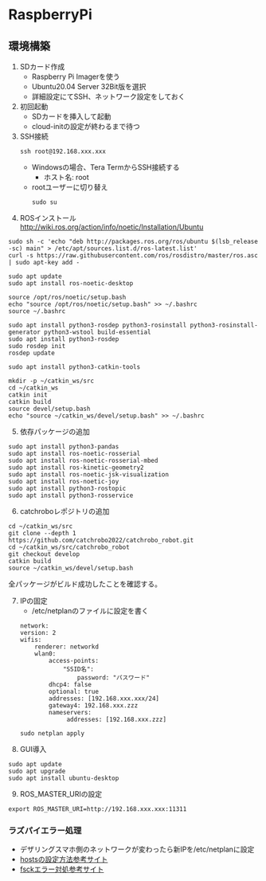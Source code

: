 # RaspberryPi
## 環境構築
1. SDカード作成
    - Raspberry Pi Imagerを使う
    - Ubuntu20.04 Server 32Bit版を選択
    - 詳細設定にてSSH、ネットワーク設定をしておく
2. 初回起動
    - SDカードを挿入して起動
    - cloud-initの設定が終わるまで待つ
3. SSH接続
    ```
    ssh root@192.168.xxx.xxx
    ```
    - Windowsの場合、Tera TermからSSH接続する
        - ホスト名: root
    - rootユーザーに切り替え
        ```
        sudo su
        ```
4. ROSインストール
http://wiki.ros.org/action/info/noetic/Installation/Ubuntu
```
sudo sh -c 'echo "deb http://packages.ros.org/ros/ubuntu $(lsb_release -sc) main" > /etc/apt/sources.list.d/ros-latest.list'
curl -s https://raw.githubusercontent.com/ros/rosdistro/master/ros.asc | sudo apt-key add -

sudo apt update
sudo apt install ros-noetic-desktop

source /opt/ros/noetic/setup.bash
echo "source /opt/ros/noetic/setup.bash" >> ~/.bashrc
source ~/.bashrc

sudo apt install python3-rosdep python3-rosinstall python3-rosinstall-generator python3-wstool build-essential
sudo apt install python3-rosdep
sudo rosdep init
rosdep update

sudo apt install python3-catkin-tools

mkdir -p ~/catkin_ws/src
cd ~/catkin_ws
catkin init
catkin build
source devel/setup.bash
echo "source ~/catkin_ws/devel/setup.bash" >> ~/.bashrc
```

5. 依存パッケージの追加
```
sudo apt install python3-pandas
sudo apt install ros-noetic-rosserial
sudo apt install ros-noetic-rosserial-mbed
sudo apt install ros-kinetic-geometry2
sudo apt install ros-noetic-jsk-visualization
sudo apt install ros-noetic-joy
sudo apt install python3-rostopic
sudo apt install python3-rosservice
```

6. catchroboレポジトリの追加
```
cd ~/catkin_ws/src
git clone --depth 1 https://github.com/catchrobo2022/catchrobo_robot.git
cd ~/catkin_ws/src/catchrobo_robot
git checkout develop
catkin build
source ~/catkin_ws/devel/setup.bash
```
全パッケージがビルド成功したことを確認する。

7. IPの固定
    - /etc/netplanのファイルに設定を書く
    ```
    network:
    version: 2
    wifis:
        renderer: networkd
        wlan0:
            access-points:
                "SSID名":
                    password: "パスワード"
            dhcp4: false
            optional: true
            addresses: [192.168.xxx.xxx/24]
            gateway4: 192.168.xxx.zzz
            nameservers:
                 addresses: [192.168.xxx.zzz]
    ```
    ```
    sudo netplan apply
    ```
8. GUI導入
```
sudo apt update
sudo apt upgrade
sudo apt install ubuntu-desktop
```
9. ROS_MASTER_URIの設定
```
export ROS_MASTER_URI=http://192.168.xxx.xxx:11311
```

### ラズパイエラー処理
- デザリングスマホ側のネットワークが変わったら新IPを/etc/netplanに設定
- [hostsの設定方法参考サイト](https://i-think-it.net/linux-hosts-name-resolution/)
- [fsckエラー対処参考サイト](https://forums.ubuntulinux.jp/viewtopic.php?id=18660)
